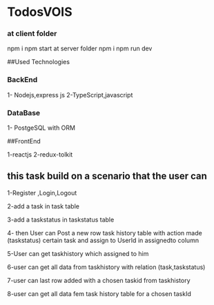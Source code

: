 # TodosVOIS

### at client folder 
npm i 
npm start 
at server folder 
npm i 
npm run dev

##Used Technologies

### BackEnd 
1- Nodejs,express js 
2-TypeScript,javascript

### DataBase 
1- PostgeSQL with ORM

##FrontEnd

1-reactjs
2-redux-tolkit

## this task build on a scenario that the user can
1-Register ,Login,Logout

2-add a task in task table

3-add a taskstatus in taskstatus table 

4- then User can Post a new row task history table  with action made (taskstatus)  certain task 
and assign to UserId in assignedto column 

5-User can get taskhistory which assigned to him 

6-user can get all data from  taskhistory with relation (task,taskstatus)

7-user can last row added  with a chosen taskid from taskhistory  

8-user can get all data fem task history table for a chosen taskId




